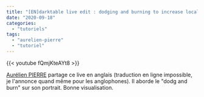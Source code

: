 ```yaml
---
title: "[EN]darktable live edit : dodging and burning to increase local contrast"
date: "2020-09-18"
categories: 
  - "tutoriels"
tags: 
  - "aurelien-pierre"
  - "tutoriel"
---
```


{{< youtube fQmjKteAYt8 >}}

[Aurélien PIERRE](https://www.youtube.com/channel/UCmsSn3fujI81EKEr4NLxrcg) partage ce live en anglais (traduction en ligne impossible, je l'annonce quand même pour les anglophones). Il aborde le "dodg and burn" sur son portrait. Bonne visualisation.
